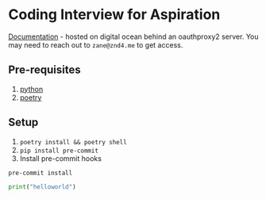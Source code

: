 # Coding Interview for Aspiration

[Documentation](https://zanedufour-aspiration-wz9eq.ondigitalocean.app/) - hosted on digital ocean behind an oauthproxy2 server. You may need to reach out to `zane@znd4.me` to get access.

## Pre-requisites

1. [python](https://realpython.com/installing-python/)
2. [poetry](https://python-poetry.org/docs/#installation)

## Setup

1. `poetry install && poetry shell`
2. `pip install pre-commit`
3. Install pre-commit hooks

```sh
pre-commit install
```

```python linenums="1"
print("helloworld")
```

